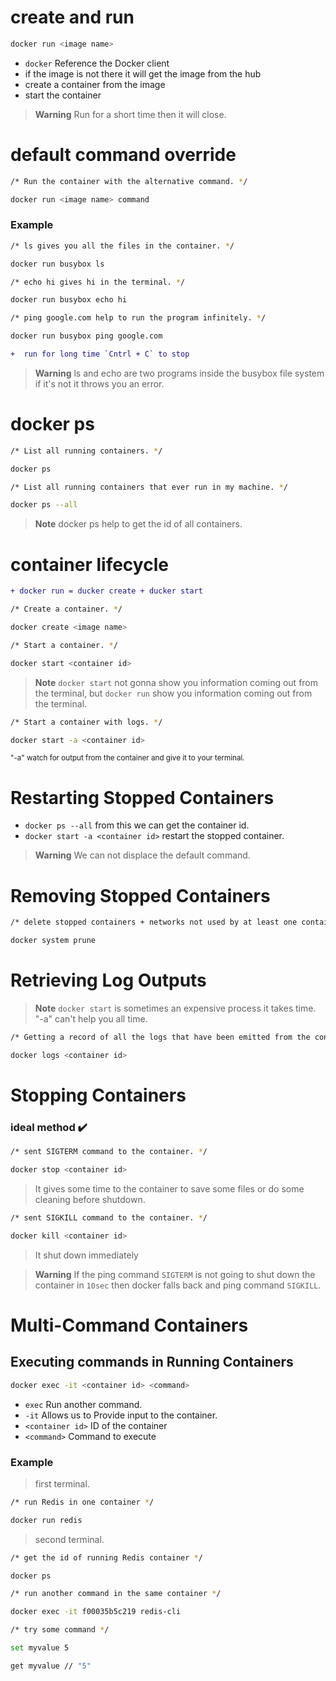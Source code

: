 # create and run
```sh
docker run <image name>
```
- `docker` Reference the Docker client
- if the image is not there it will get the image from the hub
- create a container from the image
- start the container
> __Warning__
> Run for a short time then it will close. 

# default command override
```sh
/* Run the container with the alternative command. */

docker run <image name> command
```
### Example
```sh
/* ls gives you all the files in the container. */

docker run busybox ls 

/* echo hi gives hi in the terminal. */

docker run busybox echo hi 

/* ping google.com help to run the program infinitely. */

docker run busybox ping google.com
```
```diff
+  run for long time `Cntrl + C` to stop
```
> __Warning__
> ls and echo are two programs inside the busybox file system if it's not it throws you an error.

# docker ps
```sh
/* List all running containers. */

docker ps

/* List all running containers that ever run in my machine. */

docker ps --all
```
> __Note__
> docker ps help to get the id of all containers.


# container lifecycle
```diff 
+ docker run = ducker create + ducker start
```
```sh
/* Create a container. */

docker create <image name>

/* Start a container. */

docker start <container id>
```
> __Note__
>`docker start` not gonna show you information coming out from the terminal, but `docker run` show you information coming out from the terminal.

```sh
/* Start a container with logs. */

docker start -a <container id>
```
<sub>"-a" watch for output from the container and give it to your terminal.</sub>

# Restarting Stopped Containers
- `docker ps --all` from this we can get the container id.
- `docker start -a <container id>` restart the stopped container.
> __Warning__
> We can not displace the default command.

# Removing Stopped Containers
```sh
/* delete stopped containers + networks not used by at least one container + all dangling images + all build cache */

docker system prune
``` 

# Retrieving Log Outputs
> __Note__
> `docker start` is sometimes an expensive process it takes time. "-a" can't help you all time.
```sh
/* Getting a record of all the logs that have been emitted from the container(inspect the container) */

docker logs <container id>
```

# Stopping Containers
### ideal method :heavy_check_mark:
```sh
/* sent SIGTERM command to the container. */

docker stop <container id>
``` 
> It gives some time to the container to save some files or do some cleaning before shutdown.
```sh
/* sent SIGKILL command to the container. */

docker kill <container id>
``` 
> It shut down immediately

>__Warning__
> If the ping command `SIGTERM` is not going to shut down the container in `10sec` then docker falls back and ping command `SIGKILL`.

# Multi-Command Containers

## Executing commands in Running Containers
```sh
docker exec -it <container id> <command>
```
- `exec` Run another command.
- `-it` Allows us to Provide input to the container.
- `<container id>` ID of the container
- `<command>` Command to execute
### Example
> first terminal.

```sh
/* run Redis in one container */

docker run redis
```
> second terminal.

```sh
/* get the id of running Redis container */

docker ps

/* run another command in the same container */

docker exec -it f00035b5c219 redis-cli

/* try some command */

set myvalue 5

get myvalue // "5"
```

